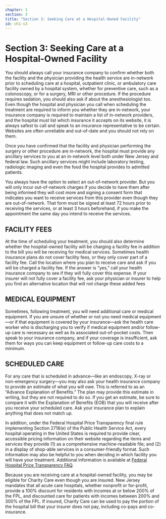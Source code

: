 ```yaml
---
chapter: 1
section: 3
title: "Section 3: Seeking Care at a Hospital-Owned Facility"
id: ch1-s3
---
```


# Section 3: Seeking Care at a Hospital-Owned Facility

You should always call your insurance company to confirm whether both the facility and the physician providing the health service are in-network prior to scheduling care at a hospital, outpatient clinic, or ambulatory care facility owned by a hospital system, whether for preventive care, such as a colonoscopy, or for a surgery, MRI or other procedure. If the procedure requires sedation, you should also ask if about the anesthesiologist too. Even though the hospital and physician you call when scheduling the treatment are required to inform you whether they are in-network, your insurance company is required to maintain a list of in-network providers, and the hospital must list which insurance it accepts on its website, it is always safest to call and speak to an insurance representative to be certain. Websites are often unreliable and out-of-date and you should not rely on them.

Once you have confirmed that the facility and physician performing the surgery or other procedure are in-network, the hospital must provide any ancillary services to you at an in-network level both under New Jersey and federal law. Such ancillary services might include laboratory testing, radiologic imaging and even the food the hospital provides to admitted patients.

You always have the option to select an out-of-network provider. But you will only incur out-of-network charges if you decide to have them after being informed they will cost more and signing a consent form that indicates you want to receive services from this provider even though they are out-of-network. That form must be signed at least 72 hours prior to receiving the services, or at least 3 hours beforehand, if you make the appointment the same day you intend to receive the services.

## FACILITY FEES

At the time of scheduling your treatment, you should also determine whether the hospital-owned facility will be charging a facility fee in addition to the bill you will be receiving for medical services. Sometimes health insurance plans do not cover facility fees, or they only cover part of a facility fee. Call the location where you plan to receive care and ask if you will be charged a facility fee. If the answer is “yes,” call your health insurance company to see if they will fully cover this expense. If your insurer will not fully cover a facility fee, ask your physician or insurer to help you find an alternative location that will not charge these added fees

## MEDICAL EQUIPMENT

Sometimes, following treatment, you will need additional care or medical equipment. If you are unsure of whether or not you need medical equipment—or if that equipment is covered by your insurance—ask the health care worker who is discharging you to verify if medical equipment and/or follow-up care is necessary as well as its associated out-of-pocket costs. Then speak to your insurance company, and if your coverage is insufficient, ask them for ways you can keep equipment or follow-up care costs to a minimum.

## SCHEDULED CARE

For any care that is scheduled in advance—like an endoscopy, X-ray or non-emergency surgery—you may also ask your health insurance company to provide an estimate of what you will owe. This is referred to as an “Advance Explanation of Benefits.” The plan may provide this estimate in writing, but they are not required to do so. If you get an estimate, be sure to compare it with the Explanation of Benefits (EOB) that you will receive after you receive your scheduled care. Ask your insurance plan to explain anything that does not match up.

In addition, under the Federal Hospital Price Transparency final rule implementing Section 2718(e) of the Public Health Service Act, every hospital operating in the United States is required to provide clear, accessible pricing information on their website regarding the items and services they provide (1) as a comprehensive machine-readable file; and (2) in a display of shop-able services in a consumer-friendly format. Such information may also be helpful to you when deciding in which facility you will have your treatment. Additional information is available at [Federal Hospital Price Transparency FAQ](https://www.cms.gov/files/document/hospital-price-transparency-frequently-asked-questions.pdf).

Because you are receiving care at a hospital-owned facility, you may be eligible for Charity Care even though you are insured. New Jersey mandates that all acute care hospitals, whether nonprofit or for-profit, provide a 100% discount for residents with incomes at or below 200% of the FPL, and discounted care for patients with incomes between 200% and 300% of the FPL. If insured, Charity Care can be used to pay the portion of the hospital bill that your insurer does not pay, including co-pays and co-insurance.
